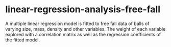 # linear-regression-analysis-free-fall
A multiple linear regression model is fitted to free fall data of balls of varying size, mass, density and other variables. The weight of each variable explored with a correlation matrix as well as the regression coefficients of the fitted model.
